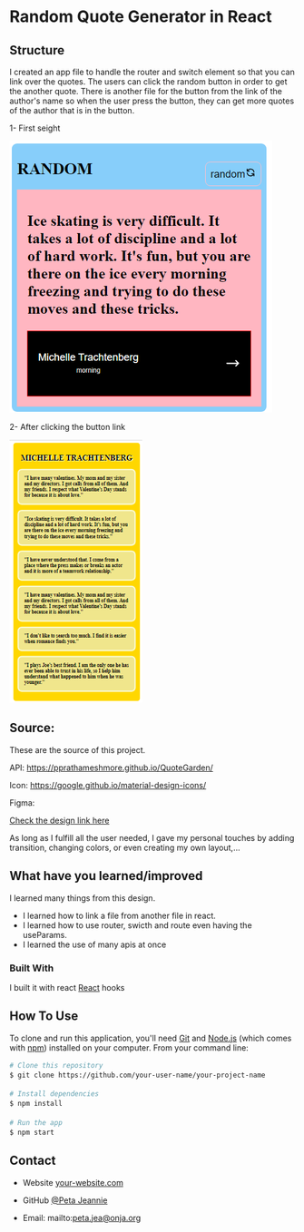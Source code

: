 # Random Quote Generator in React

## Structure

I created an app file to handle the router and switch element so that you can link over the quotes. The users can click the random button in order to get the another quote. There is another file for the button from the link of the author's name so when the user press the button, they can get more quotes of the author that is in the button.

1- First seight 

![image](./assets/random.png)

2- After clicking the button link

![image](./assets/random-details.png)

## Source: 

These are the source of this project.

API: https://pprathameshmore.github.io/QuoteGarden/

Icon: https://google.github.io/material-design-icons/

Figma: 

[Check the design link here](https://www.figma.com/file/FFxqnf1cEDiHhvFpN6u4hV)

As long as I fulfill all the user needed, I gave my personal touches by adding transition, changing colors, or even creating my own layout,...

## What have you learned/improved 

I learned many things from this design. 
- I learned how to link a file from another file in react.
- I learned how to use router, swicth and route even having the useParams. 
- I learned the use of many apis at once 

### Built With
I built it with react [React](https://reactjs.org/) hooks

## How To Use

To clone and run this application, you'll need [Git](https://git-scm.com) and [Node.js](https://nodejs.org/en/download/) (which comes with [npm](http://npmjs.com)) installed on your computer. From your command line:

```bash
# Clone this repository
$ git clone https://github.com/your-user-name/your-project-name

# Install dependencies
$ npm install

# Run the app
$ npm start
```



## Contact

-   Website [your-website.com](https://{your-web-site-link})
-   GitHub [@Peta Jeannie](https://{github.com/tiaraha-funny/})

-   Email: mailto:peta.jea@onja.org
